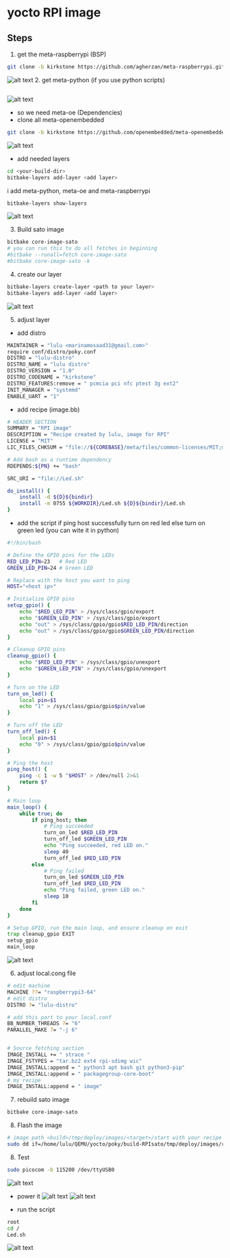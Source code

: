 # yocto RPI image 
## Steps 
1. get the meta-raspberrypi (BSP)
```sh
git clone -b kirkstone https://github.com/agherzan/meta-raspberrypi.git
```
![alt text](image-1.png)
2. get meta-python (if you use python scripts)
```sh

```
![alt text](image.png)

- so we need meta-oe (Dependencies)
- clone all meta-openembedded
```sh
git clone -b kirkstone https://github.com/openembedded/meta-openembedded.git
```
![alt text](image-2.png)

- add needed layers
```sh
cd <your-build-dir>
bitbake-layers add-layer <add layer>
```
i add meta-python, meta-oe and meta-raspberrypi

```sh
bitbake-layers show-layers
```
![alt text](image-3.png)

3. Build sato image


```sh
bitbake core-image-sato
# you can run this to do all fetches in beginning 
#bitbake --runall=fetch core-image-sato
#bitbake core-image-sato -k
```
4. create our layer 
```sh
bitbake-layers create-layer <path to your layer>
bitbake-layers add-layer <add layer>
```
![alt text](image-4.png)

5. adjust layer
- add distro 
```sh
MAINTAINER = "lulu <marinamosaad31@gmail.com>"
require conf/distro/poky.conf
DISTRO = "lulu-distro"
DISTRO_NAME = "lulu distro"
DISTRO_VERSION = "1.0"
DISTRO_CODENAME = "kirkstone"
DISTRO_FEATURES:remove = " pcmcia pci nfc ptest 3g ext2"
INIT_MANAGER = "systemd"
ENABLE_UART = "1"
```
- add recipe (image.bb)

```sh
# HEADER SECTION
SUMMARY = "RPI image"
DESCRIPTION = "Recipe created by lulu, image for RPI"
LICENSE = "MIT"
LIC_FILES_CHKSUM = "file://${COREBASE}/meta/files/common-licenses/MIT;md5=0835ade698e0bcf8506ecda2f7b4f302"

# Add bash as a runtime dependency
RDEPENDS:${PN} += "bash"

SRC_URI = "file://Led.sh"

do_install() {
    install -d ${D}${bindir}
    install -m 0755 ${WORKDIR}/Led.sh ${D}${bindir}/Led.sh
}
```
- add the script 
if ping host successfully turn on red led else turn on green led (you can wite it in python)
```sh
#!/bin/bash

# Define the GPIO pins for the LEDs
RED_LED_PIN=23   # Red LED
GREEN_LED_PIN=24 # Green LED

# Replace with the host you want to ping
HOST="<host ip>"

# Initialize GPIO pins
setup_gpio() {
    echo "$RED_LED_PIN" > /sys/class/gpio/export
    echo "$GREEN_LED_PIN" > /sys/class/gpio/export
    echo "out" > /sys/class/gpio/gpio$RED_LED_PIN/direction
    echo "out" > /sys/class/gpio/gpio$GREEN_LED_PIN/direction
}

# Cleanup GPIO pins
cleanup_gpio() {
    echo "$RED_LED_PIN" > /sys/class/gpio/unexport
    echo "$GREEN_LED_PIN" > /sys/class/gpio/unexport
}

# Turn on the LED
turn_on_led() {
    local pin=$1
    echo "1" > /sys/class/gpio/gpio$pin/value
}

# Turn off the LED
turn_off_led() {
    local pin=$1
    echo "0" > /sys/class/gpio/gpio$pin/value
}

# Ping the host
ping_host() {
    ping -c 1 -w 5 "$HOST" > /dev/null 2>&1
    return $?
}

# Main loop
main_loop() {
    while true; do
        if ping_host; then
            # Ping succeeded
            turn_on_led $RED_LED_PIN
            turn_off_led $GREEN_LED_PIN
            echo "Ping succeeded, red LED on."
            sleep 40
            turn_off_led $RED_LED_PIN
        else
            # Ping failed
            turn_on_led $GREEN_LED_PIN
            turn_off_led $RED_LED_PIN
            echo "Ping failed, green LED on."
            sleep 10
        fi
    done
}

# Setup GPIO, run the main loop, and ensure cleanup on exit
trap cleanup_gpio EXIT
setup_gpio
main_loop
```

![alt text](image-5.png)

6. adjust local.cong file 
```sh
# edit machine
MACHINE ??= "raspberrypi3-64"
# edit distro 
DISTRO ?= "lulu-distro"

# add this part to your local.conf
BB_NUMBER_THREADS ?= "6" 
PARALLEL_MAKE ?= "-j 6" 


# Source fetching section
IMAGE_INSTALL += " strace "
IMAGE_FSTYPES = "tar.bz2 ext4 rpi-sdimg wic"
IMAGE_INSTALL:append = " python3 apt bash git python3-pip"
IMAGE_INSTALL:append = " packagegroup-core-boot"
# my recipe
IMAGE_INSTALL:append = " image" 
``` 

7. rebuild sato image 
```sh
bitbake core-image-sato
```
8. Flash the image
```sh
# image path <build>/tmp/deploy/images/<target>/start with your recipe name
sudo dd if=/home/lulu/QEMU/yocto/poky/build-RPIsato/tmp/deploy/images/raspberrypi3-64/core-image-sato-raspberrypi3-64-20240821233712.rootfs.rpi-sdimg of=/dev/mmcblk0 bs=1M

```
8. Test
```sh
sudo picocom -b 115200 /dev/ttyUSB0
```
![alt text](image-6.png)

- power it 
![alt text](image-7.png)
![alt text](image-8.png)

- run the script 
```sh
root 
cd /
Led.sh
```
![alt text](image-9.png)
